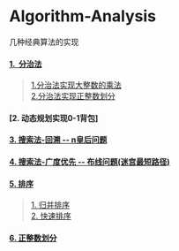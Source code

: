 # Algorithm-Analysis
几种经典算法的实现

#### [1.  分治法](https://github.com/FDws/Algorithm-Analysis/tree/master/src/divide)
> [1.分治法实现大整数的乘法](https://github.com/FDws/Algorithm-Analysis/blob/master/src/divide/BigInteger.java)     
> [2.分治法实现正整数划分](https://github.com/FDws/Algorithm-Analysis/blob/master/src/divide/IntegerPartition.java)     
#### [2.  动态规划实现0-1背包]
#### [3.  搜索法-回溯 -- n皇后问题](https://github.com/FDws/Algorithm-Analysis/tree/master/src/nking)
#### [4.  搜索法-广度优先 -- 布线问题(迷宫最短路径)](https://github.com/FDws/Algorithm-Analysis/tree/master/src/routeProblem)
#### [5.  排序](https://github.com/FDws/Algorithm-Analysis/tree/master/src/sort)
>[1. 归并排序](https://github.com/FDws/Algorithm-Analysis/blob/master/src/sort/MergeSort.java)      
>[2. 快速排序](https://github.com/FDws/Algorithm-Analysis/blob/master/src/sort/QuickSort.java)      
#### [6.  正整数划分](https://github.com/FDws/Algorithm-Analysis/tree/master/src/partition)       


